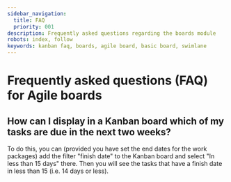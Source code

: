 ```yaml
---
sidebar_navigation:
  title: FAQ
  priority: 001
description: Frequently asked questions regarding the boards module
robots: index, follow
keywords: kanban faq, boards, agile board, basic board, swimlane
---
```


# Frequently asked questions (FAQ) for Agile boards

## How can I display in a Kanban board which of my tasks are due in the next two weeks?

To do this, you can (provided you have set the end dates for the work packages) add the filter "finish date" to the Kanban board and select "In less than 15 days" there. Then you will see the tasks that have a finish date in less than 15 (i.e. 14 days or less).

